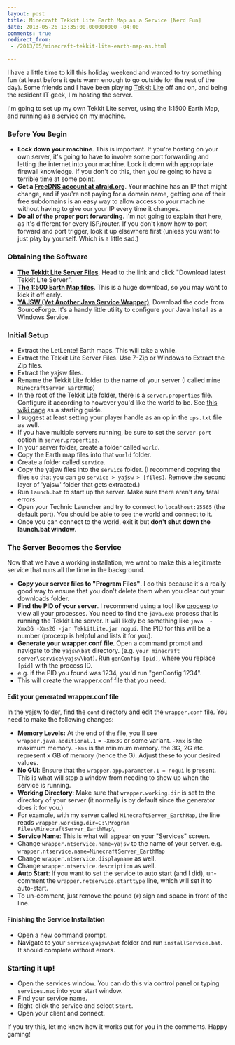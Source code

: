 ```yaml
---
layout: post
title: Minecraft Tekkit Lite Earth Map as a Service [Nerd Fun]
date: 2013-05-26 13:35:00.000000000 -04:00
comments: true
redirect_from: 
 - /2013/05/minecraft-tekkit-lite-earth-map-as.html

---
```

I have a little time to kill this holiday weekend and wanted to try something fun (at least before it gets warm enough to go outside for the rest of the day). Some friends and I have been playing [Tekkit Lite] off and on, and being the resident IT geek, I'm hosting the server.

I'm going to set up my own Tekkit Lite server, using the 1:1500 Earth Map, and running as a service on my machine.

### Before You Begin
* **Lock down your machine**. This is important. If you're hosting on your own server, it's going to have to involve some port forwarding and letting the internet into your machine. Lock it down with appropriate firewall knowledge. If you don't do this, then you're going to have a terrible time at some point.
* **Get a [FreeDNS account at afraid.org][Afraid]**. Your machine has an IP that might change, and if you're not paying for a domain name, getting one of their free subdomains is an easy way to allow access to your machine without having to give our your IP every time it changes.
* **Do all of the proper port forwarding**. I'm not going to explain that here, as it's different for every ISP/router. If you don't know how to port forward and port trigger, look it up elsewhere first (unless you want to just play by yourself. Which is a little sad.)

### Obtaining the Software
* [**The Tekkit Lite Server Files**][Tekkit Lite]. Head to the link and click "Download latest Tekkit Lite Server".
* [**The 1:500 Earth Map files**][Earth Map Link]. This is a huge download, so you may want to kick it off early.
* [**YAJSW (Yet Another Java Service Wrapper)**][YAJSW]. Download the code from SourceForge. It's a handy little utility to configure your Java Install as a Windows Service.

### Initial Setup
* Extract the LetLente! Earth maps. This will take a while.
* Extract the Tekkit Lite Server Files. Use 7-Zip or Windows to Extract the Zip files.
* Extract the yajsw files.
* Rename the Tekkit Lite folder to the name of your server (I called mine `MinecraftServer_EarthMap`)
* In the root of the Tekkit Lite folder, there is a `server.properties` file. Configure it according to however you'd like the world to be. See [this wiki page][Server wiki] as a starting guide. 
* I suggest at least setting your player handle as an op in the `ops.txt` file as well.
* If you have multiple servers running, be sure to set the `server-port` option in `server.properties`.
* In your server folder, create a folder called `world`.
* Copy the Earth map files into that `world` folder.
* Create a folder called `service`.
* Copy the yajsw files into the `service` folder. (I recommend copying the files so that you can go `service > yajsw > [files]`. Remove the second layer of 'yajsw' folder that gets extracted.)
* Run `launch.bat` to start up the server. Make sure there aren't any fatal errors.
* Open your Technic Launcher and try to connect to `localhost:25565` (the default port). You should be able to see the world and connect to it.
* Once you can connect to the world, exit it but **don't shut down the launch.bat window**.

### The Server Becomes the Service
Now that we have a working installation, we want to make this a legitimate service that runs all the time in the background.

* **Copy your server files to "Program Files"**. I do this because it's a really good way to ensure that you don't delete them when you clear out your downloads folder.
* **Find the PID of your server**. I recommend using a tool like [procexp] to view all your processes. You need to find the `java.exe` process that is running the Tekkit Lite server. It will likely be something like `java  -Xmx3G -Xms2G -jar TekkitLite.jar nogui`. The PID for this will be a number (procexp is helpful and lists it for you). 
* **Generate your wrapper.conf file**. Open a command prompt and navigate to the `yajsw\bat` directory. (e.g. `your minecraft server\service\yajsw\bat`). Run `genConfig [pid]`, where you replace `[pid]` with the process ID.
 * e.g. if the PID you found was 1234, you'd run "genConfig 1234".
* This will create the wrapper.conf file that you need.
#### Edit your generated wrapper.conf file
In the yajsw folder, find the `conf` directory and edit the `wrapper.conf` file. You need to make the following changes:

* **Memory Levels:** At the end of the file, you'll see `wrapper.java.additional.1` = `-Xmx3G` or some variant. `-Xmx` is the maximum memory. `-Xms` is the minimum memory. the 3G, 2G etc. represent x GB of memory (hence the G). Adjust these to your desired values.
* **No GUI**: Ensure that the `wrapper.app.parameter.1 = nogui` is present. This is what will stop a window from needing to show up when the service is running.
* **Working Directory**: Make sure that `wrapper.working.dir` is set to the directory of your server (it normally is by default since the generator does it for you.)
 * For example, with my server called `MinecraftServer_EarthMap`, the line reads `wrapper.working.dir=C:\Program Files\MinecraftServer_EarthMap\`
* **Service Name**: This is what will appear on your "Services" screen. 
 * Change `wrapper.ntservice.name=yajsw` to the name of your server. e.g. `wrapper.ntservice.name=MinecraftServer_EarthMap`
 * Change `wrapper.ntservice.displayname` as well.
 * Change `wrapper.ntservice.description` as well.
* **Auto Start**: If you want to set the service to auto start (and I did), un-comment the `wrapper.netservice.starttype` line, which will set it to auto-start.
 * To un-comment, just remove the pound (`#`) sign and space in front of the line.
 
#### Finishing the Service Installation
* Open a new command prompt.
* Navigate to your `service\yajsw\bat` folder and run `installService.bat`. It should complete without errors.

### Starting it up!
* Open the services window. You can do this via control panel or typing `services.msc` into your start window.
* Find your service name.
* Right-click the service and select `Start`.
* Open your client and connect.

If you try this, let me know how it works out for you in the comments. Happy gaming!

[Tekkit Lite]: http://www.technicpack.net/tekkit-lite/
[Afraid]: http://freedns.afraid.org/
[Earth Map Link]: http://letslente.weebly.com/the-earth.html
[YAJSW]: http://sourceforge.net/projects/yajsw/
[Server wiki]: http://www.minecraftwiki.net/wiki/Server.properties
[procexp]: http://technet.microsoft.com/en-us/sysinternals/bb896653.aspx